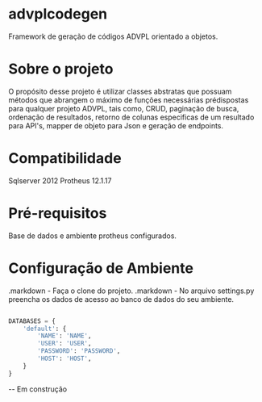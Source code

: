 # advplcodegen
Framework de geração de códigos ADVPL orientado a objetos.

# Sobre o projeto
O propósito desse projeto é utilizar classes abstratas que possuam métodos que abrangem o máximo de funções necessárias prédispostas para qualquer projeto ADVPL, tais como, CRUD, paginação de busca, ordenação de resultados, retorno de colunas especificas de um resultado para API's, mapper de objeto para Json e geração de endpoints.

# Compatibilidade

Sqlserver 2012
Protheus 12.1.17

# Pré-requisitos

Base de dados e ambiente protheus configurados.

# Configuração de Ambiente

.markdown - Faça o clone do projeto.
.markdown - No arquivo settings.py preencha os dados de acesso ao banco de dados do seu ambiente.

```python

DATABASES = {
    'default': {
        'NAME': 'NAME',
        'USER': 'USER',
        'PASSWORD': 'PASSWORD',
        'HOST': 'HOST',
    }
}

```
-- Em construção

